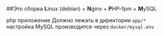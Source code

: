 ##Это сборка **L**inux (debian) + **N**ginx + **P**HP-fpm + **M**ySQL
<p>php приложение Должно лежать в директории <code>app/*</code><br>
настройка MySQL производится через <code>docker/mysql.env</code></p>